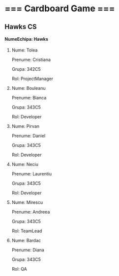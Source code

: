 # === Cardboard Game ===

## Hawks CS

#### NumeEchipa: Hawks
  
  1. Nume: Tolea
     
     Prenume: Cristiana
     
     Grupa: 342C5
     
     Rol: ProjectManager

  2. Nume: Bouleanu
     
     Prenume: Bianca
     
     Grupa: 343C5
     
     Rol: Developer

  3. Nume: Pirvan
     
     Prenume: Daniel
     
     Grupa: 343C5
     
     Rol: Developer

  4. Nume: Neciu
     
     Prenume: Laurentiu
     
     Grupa: 343C5
     
     Rol: Developer

  5. Nume: Mirescu
  
     Prenume: Andreea
  
     Grupa: 343C5
  
     Rol: TeamLead

  6. Nume: Bardac
  
     Prenume: Diana
  
     Grupa: 343C5
  
     Rol: QA
